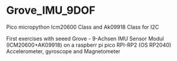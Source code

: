 # Grove_IMU_9DOF
Pico micropython Icm20600 Class and Ak09918 Class for I2C

First exercises with seeed Grove - 9-Achsen IMU Sensor Modul (ICM20600+AK09918) on a raspberr pi pico RPI-RP2 (OS RP2040)
Accelerometer, gyroscope and Magnetometer
